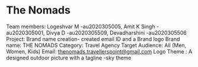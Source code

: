 # The Nomads
Team members:   Logeshvar M -au2020305005, 
                Amit K Singh -au2020305001, 
                Divya D -au2020305509, 
                Devadharshini -au2020305506
Project: Brand name creation- created email ID and a Brand logo
Brand name: THE NOMADS
Category: Travel Agency
Target Audience: All (Men, Women, Kids)
Email: thenomads.travellerspoint@gmail.com
Logo Theme : A designed outdoor picture with a tagline -sky theme 
